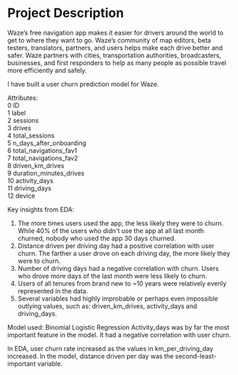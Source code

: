 # Project Description

Waze’s free navigation app makes it easier for drivers around the world to get to where they want to go. Waze’s community of map editors, beta testers, translators, partners, and users helps make each drive better and safer. Waze partners with cities, transportation authorities, broadcasters, businesses, and first responders to help as many people as possible travel more efficiently and safely. 

I have built a user churn prediction model for Waze.

Attributes:  
 0   ID                      
 1   label                    
 2   sessions                 
 3   drives                   
 4   total_sessions           
 5   n_days_after_onboarding  
 6   total_navigations_fav1   
 7   total_navigations_fav2   
 8   driven_km_drives         
 9   duration_minutes_drives  
 10  activity_days            
 11  driving_days             
 12  device                   

Key insights from EDA:  
1) The more times users used the app, the less likely they were to churn. While 40% of the users who didn't use the app at all last month churned, nobody who used the app 30 days churned.  
2) Distance driven per driving day had a positive correlation with user churn. The farther a user drove on each driving day, the more likely they were to churn.  
3) Number of driving days had a negative correlation with churn. Users who drove more days of the last month were less likely to churn.  
4) Users of all tenures from brand new to ~10 years were relatively evenly represented in the data.  
5) Several variables had highly improbable or perhaps even impossible outlying values, such as: driven_km_drives, activity_days and driving_days.

Model used: Binomial Logistic Regression
Activity_days was by far the most important feature in the model. It had a negative correlation with user churn.  

In EDA, user churn rate increased as the values in km_per_driving_day increased. In the model, distance driven per day was the second-least-important variable.  
